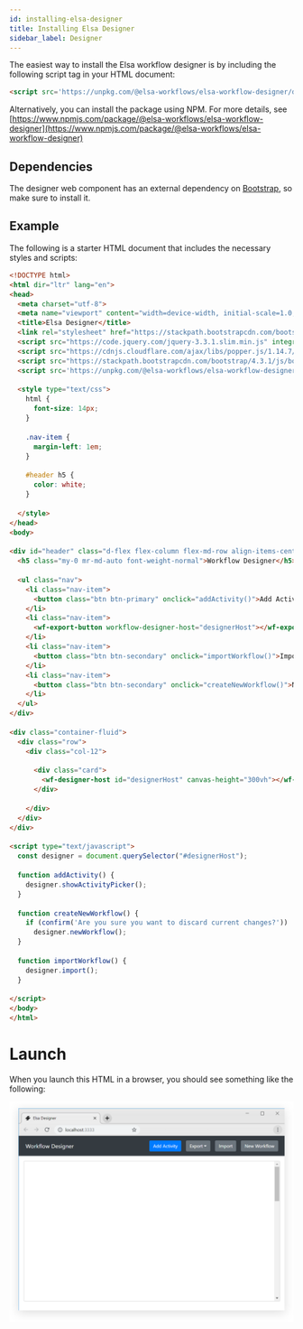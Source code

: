 ```yaml
---
id: installing-elsa-designer
title: Installing Elsa Designer
sidebar_label: Designer
---
```


The easiest way to install the Elsa workflow designer is by including the following script tag in your HTML document:

```html
<script src='https://unpkg.com/@elsa-workflows/elsa-workflow-designer/dist/elsa-workflow-designer.js'></script>
```

Alternatively, you can install the package using NPM. For more details, see [https://www.npmjs.com/package/@elsa-workflows/elsa-workflow-designer](https://www.npmjs.com/package/@elsa-workflows/elsa-workflow-designer)

## Dependencies

The designer web component has an external dependency on [Bootstrap](https://getbootstrap.com/), so make sure to install it.


## Example

The following is a starter HTML document that includes the necessary styles and scripts:

```html
<!DOCTYPE html>
<html dir="ltr" lang="en">
<head>
  <meta charset="utf-8">
  <meta name="viewport" content="width=device-width, initial-scale=1.0, minimum-scale=1.0, maximum-scale=5.0">
  <title>Elsa Designer</title>
  <link rel="stylesheet" href="https://stackpath.bootstrapcdn.com/bootstrap/4.3.1/css/bootstrap.min.css" integrity="sha384-ggOyR0iXCbMQv3Xipma34MD+dH/1fQ784/j6cY/iJTQUOhcWr7x9JvoRxT2MZw1T" crossorigin="anonymous">
  <script src="https://code.jquery.com/jquery-3.3.1.slim.min.js" integrity="sha384-q8i/X+965DzO0rT7abK41JStQIAqVgRVzpbzo5smXKp4YfRvH+8abtTE1Pi6jizo" crossorigin="anonymous"></script>
  <script src="https://cdnjs.cloudflare.com/ajax/libs/popper.js/1.14.7/umd/popper.min.js" integrity="sha384-UO2eT0CpHqdSJQ6hJty5KVphtPhzWj9WO1clHTMGa3JDZwrnQq4sF86dIHNDz0W1" crossorigin="anonymous"></script>
  <script src="https://stackpath.bootstrapcdn.com/bootstrap/4.3.1/js/bootstrap.min.js" integrity="sha384-JjSmVgyd0p3pXB1rRibZUAYoIIy6OrQ6VrjIEaFf/nJGzIxFDsf4x0xIM+B07jRM" crossorigin="anonymous"></script>
  <script src='https://unpkg.com/@elsa-workflows/elsa-workflow-designer/dist/elsa-workflow-designer.js'></script>

  <style type="text/css">
    html {
      font-size: 14px;
    }

    .nav-item {
      margin-left: 1em;
    }

    #header h5 {
      color: white;
    }

  </style>
</head>
<body>

<div id="header" class="d-flex flex-column flex-md-row align-items-center p-3 px-md-4 mb-3 bg-dark border-bottom shadow-sm">
  <h5 class="my-0 mr-md-auto font-weight-normal">Workflow Designer</h5>

  <ul class="nav">
    <li class="nav-item">
      <button class="btn btn-primary" onclick="addActivity()">Add Activity</button>
    </li>
    <li class="nav-item">
      <wf-export-button workflow-designer-host="designerHost"></wf-export-button>
    </li>
    <li class="nav-item">
      <button class="btn btn-secondary" onclick="importWorkflow()">Import</button>
    </li>
    <li class="nav-item">
      <button class="btn btn-secondary" onclick="createNewWorkflow()">New Workflow</button>
    </li>
  </ul>
</div>

<div class="container-fluid">
  <div class="row">
    <div class="col-12">

      <div class="card">
        <wf-designer-host id="designerHost" canvas-height="300vh"></wf-designer-host>
      </div>

    </div>
  </div>
</div>

<script type="text/javascript">
  const designer = document.querySelector("#designerHost");

  function addActivity() {
    designer.showActivityPicker();
  }

  function createNewWorkflow() {
    if (confirm('Are you sure you want to discard current changes?'))
      designer.newWorkflow();
  }

  function importWorkflow() {
    designer.import();
  }

</script>
</body>
</html>

```

# Launch

When you launch this HTML in a browser, you should see something like the following:

![](assets/elsa-designer-sample-1.png)